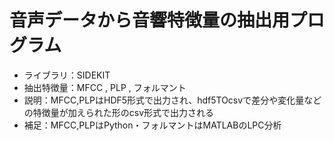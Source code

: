 # 音声データから音響特徴量の抽出用プログラム
- ライブラリ：SIDEKIT
- 抽出特徴量：MFCC , PLP , フォルマント
- 説明：MFCC,PLPはHDF5形式で出力され、hdf5TOcsvで差分や変化量などの特徴量が加えられた形のcsv形式で出力される
- 補足：MFCC,PLPはPython・フォルマントはMATLABのLPC分析
